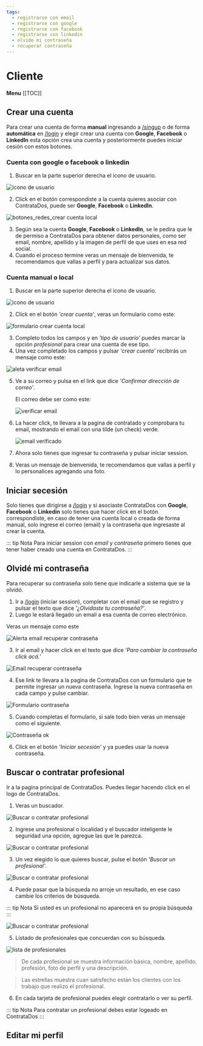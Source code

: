 ```yaml
---
tags:
  - registrarse con email
  - registrarse con google
  - registrarse con facebook
  - registrarse con linkedin
  - olvide mi contraseña
  - recuperar contraseña
---
```


# Cliente

**Menu**
[[TOC]]

## Crear una cuenta

Para crear una cuenta de forma **manual** ingresando a [/singup](/singup) o de forma
**automática** en [/login](/login) y elegir crear una cuenta con **Google**,
**Facebook** o **LinkedIn** esta opción crea una cuenta y posteriormente puedes
iniciar cesión con estos botones.

### Cuenta con google o facebook o linkedin

1. Buscar en la parte superior derecha el icono de usuario.

![icono de usuario](./imagen/crear_una_cuenta_1.png)

2. Click en el botón correspondiste a la cuenta quieres asociar con ContrataDos,
   puede ser **Google**, **Facebook** o **LinkedIn**.

![botones_redes_crear cuenta local](./imagen/crear_una_cuenta_6.png)

3. Según sea la cuenta **Google**, **Facebook** o **LinkedIn**, se le pedira
   que le de permiso a ContrataDos para obtener datos personales, como ser email,
   nombre, apellido y la imagen de perfil de que uses en esa red social.
4. Cuando el proceso termine veras un mensaje de bienvenida, te recomendamos
   que vallas a perfil y para actualizar sus datos.

### Cuenta manual o local

1. Buscar en la parte superior derecha el icono de usuario.

![icono de usuario](./imagen/crear_una_cuenta_1.png)

2. Click en el botón _'crear cuenta'_, veras un formulario como este:

![formulario crear cuenta local](./imagen/crear_una_cuenta_2.png)

3. Completo todos los campos y en _'tipo de usuario'_ puedes marcar la opción _profesional_
   para crear una cuenta de ese tipo.
4. Una vez completado los campos y pulsar _'crear cuenta'_ recibirás un mensaje
   como este:

![aleta verificar email](./imagen/crear_una_cuenta_3.png)

5. Ve a su correo y pulsa en el link que dice _'Confirmar dirección de correo'_.

   El correo debe ser como este:

   ![verificar email](./imagen/crear_una_cuenta_4.png)

6. La hacer click, te llevara a la pagina de contratado y comprobara tu email, mostrando
   el email con una tilde (un check) verde.

   ![email verificado](./imagen/crear_una_cuenta_5.png)

7. Ahora solo tienes que ingresar tu contraseña y pulsar iniciar session.
8. Veras un mensaje de bienvenida, te recomendamos que vallas a perfil y
   lo personalices agregando una foto.

## Iniciar secesión

Solo tienes que dirigirse a [/login](/login) y si asociaste ContrataDos con
**Google**, **Facebook** o **Linkedin** solo tienes que hacer click en el botón correspondiste,
en caso de tener una cuenta local o creada de forma manual, solo ingrese el
correo (email) y la contraseña que ingresaste al crear la cuenta.

::: tip Nota
Para iniciar session con _email_ y _contraseña_ primero tienes que tener haber creado
una cuenta en ContrataDos.
:::

## Olvidé mi contraseña

Para recuperar su contraseña solo tiene que indicarle a sistema que se la olvidó.

1. Ir a [/login](/login) (iniciar session), completar con el email que se registro
   y pulsar el texto que dice _'¿Olvidaste tu contraseña?'_.
2. Luego le estará llegado un email a esa cuenta de correo electrónico.

Veras un mensaje como este

![Alerta email recuperar contraseña](./imagen/crear_una_cuenta_7.png)

3. Ir al email y hacer click en el texto que dice
   _'Para cambiar la contraseña click acá.'_

![Email recuperar contraseña](./imagen/crear_una_cuenta_8.png)

4. Ese link te llevara a la pagina de ContrataDos con un formulario que te permite
   ingresar un nueva contraseña. Ingrese la nueva contraseña en cada campo
   y pulse cambiar.

![Formulario contraseña](./imagen/crear_una_cuenta_9.png)

5. Cuando completas el formulario, si sale todo bien veras un mensaje como el siguiente.

![Contraseña ok](./imagen/crear_una_cuenta_10.png)

6. Click en el botón _'Iniciar secesión'_ y ya puedes usar la nueva contraseña.

## Buscar o contratar profesional

Ir a la pagina principal de ContrataDos. Puedes llegar hacendo click en el logo
de ContrataDos.

1. Veras un buscador.

![Buscar o contratar profesional](./imagen/buscar_o_contratar_profesional_1.png)

2. Ingrese una profesional o localidad y el buscador inteligente le seguridad
   una opción, agregue las que le parezca.

![Buscar o contratar profesional](./imagen/buscar_o_contratar_profesional_2.png)

3. Un vez elegido lo que quieres buscar, pulse el botón _'Buscar un profesional'_.

![Buscar o contratar profesional](./imagen/buscar_o_contratar_profesional_3.png)

4. Puede pasar que la búsqueda no arroje un resultado, en ese caso cambie los
   criterios de búsqueda.

::: tip Nota
Si usted es un profesional no aparecerá en su propia búsqueda
:::

![Buscar o contratar profesional](./imagen/buscar_o_contratar_profesional_4.png)

5. Listado de profesionales que concuerdan con su búsqueda.

![lista de profesionales](./imagen/buscar_o_contratar_profesional_5.png)

> De cada profesional se muestra información básica, nombre, apellido, profesión,
> foto de perfil y una descripción.

> Las estrellas muestra cuan satisfecho están los clientes con los trabajo que
> realizo el profesional.

6. En cada tarjeta de profesional puedes elegir contratarlo o ver su perfil.

::: tip Nota
Para contratar un profesional debes estar logeado en ContrataDos
:::

## Editar mi perfil

